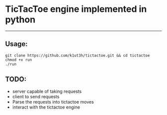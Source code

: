 # TicTacToe engine implemented in python
---

## Usage:

```
git clone https://github.com/k1ut3h/tictactoe.git && cd tictactoe
chmod +x run
./run
```

## TODO:
- server capable of taking requests
- client to send requests 
- Parse the requests into tictactoe moves
- interact with the tictactoe engine
